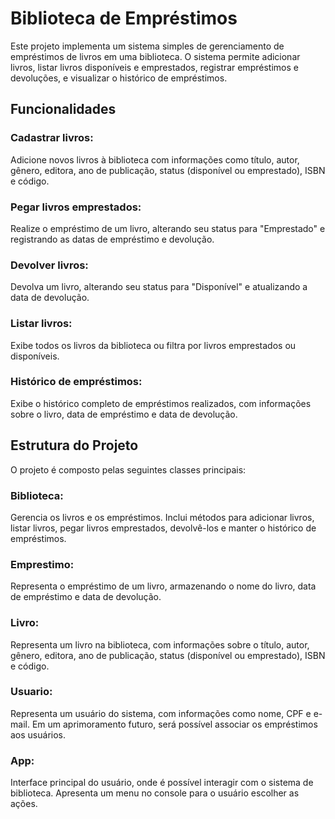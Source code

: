 # Biblioteca de Empréstimos
Este projeto implementa um sistema simples de gerenciamento de empréstimos de livros em uma biblioteca. O sistema permite adicionar livros, listar livros disponíveis e emprestados, registrar empréstimos e devoluções, e visualizar o histórico de empréstimos.

## Funcionalidades
### Cadastrar livros: 
Adicione novos livros à biblioteca com informações como título, autor, gênero, editora, ano de publicação, status (disponível ou emprestado), ISBN e código.

### Pegar livros emprestados: 
Realize o empréstimo de um livro, alterando seu status para "Emprestado" e registrando as datas de empréstimo e devolução.
### Devolver livros: 
Devolva um livro, alterando seu status para "Disponível" e atualizando a data de devolução.
### Listar livros: 
Exibe todos os livros da biblioteca ou filtra por livros emprestados ou disponíveis.
### Histórico de empréstimos: 
Exibe o histórico completo de empréstimos realizados, com informações sobre o livro, data de empréstimo e data de devolução.

## Estrutura do Projeto
O projeto é composto pelas seguintes classes principais:

### Biblioteca: 
Gerencia os livros e os empréstimos. Inclui métodos para adicionar livros, listar livros, pegar livros emprestados, devolvê-los e manter o histórico de empréstimos.
### Emprestimo: 
Representa o empréstimo de um livro, armazenando o nome do livro, data de empréstimo e data de devolução.
### Livro: 
Representa um livro na biblioteca, com informações sobre o título, autor, gênero, editora, ano de publicação, status (disponível ou emprestado), ISBN e código.
### Usuario: 
Representa um usuário do sistema, com informações como nome, CPF e e-mail. Em um aprimoramento futuro, será possível associar os empréstimos aos usuários.
### App: 
Interface principal do usuário, onde é possível interagir com o sistema de biblioteca. Apresenta um menu no console para o usuário escolher as ações.